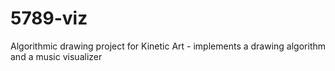# 5789-viz
Algorithmic drawing project for Kinetic Art - implements a drawing algorithm and a music visualizer
